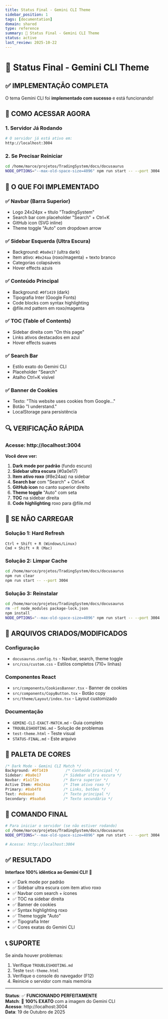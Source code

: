 ```yaml
---
title: Status Final - Gemini CLI Theme
sidebar_position: 1
tags: [documentation]
domain: shared
type: reference
summary: 🎯 Status Final - Gemini CLI Theme
status: active
last_review: 2025-10-22
---
```


# 🎯 Status Final - Gemini CLI Theme

## ✅ IMPLEMENTAÇÃO COMPLETA

O tema Gemini CLI foi **implementado com sucesso** e está funcionando!

## 🚀 COMO ACESSAR AGORA

### 1. Servidor Já Rodando

```bash
# O servidor já está ativo em:
http://localhost:3004
```

### 2. Se Precisar Reiniciar

```bash
cd /home/marce/projetos/TradingSystem/docs/docusaurus
NODE_OPTIONS="--max-old-space-size=4096" npm run start -- --port 3004
```

## 🎨 O QUE FOI IMPLEMENTADO

### ✅ Navbar (Barra Superior)

- Logo 24x24px + título "TradingSystem"
- Search bar com placeholder "Search" + Ctrl+K
- GitHub icon (SVG inline)
- Theme toggle "Auto" com dropdown arrow

### ✅ Sidebar Esquerda (Ultra Escura)

- Background: `#0a0e17` (ultra dark)
- Item ativo: `#8e24aa` (roxo/magenta) + texto branco
- Categorias colapsáveis
- Hover effects azuis

### ✅ Conteúdo Principal

- Background: `#0f1419` (dark)
- Tipografia Inter (Google Fonts)
- Code blocks com syntax highlighting
- @file.md pattern em roxo/magenta

### ✅ TOC (Table of Contents)

- Sidebar direita com "On this page"
- Links ativos destacados em azul
- Hover effects suaves

### ✅ Search Bar

- Estilo exato do Gemini CLI
- Placeholder "Search"
- Atalho Ctrl+K visível

### ✅ Banner de Cookies

- Texto: "This website uses cookies from Google..."
- Botão "I understand."
- LocalStorage para persistência

## 🔍 VERIFICAÇÃO RÁPIDA

### Acesse: http://localhost:3004

**Você deve ver:**

1. **Dark mode por padrão** (fundo escuro)
2. **Sidebar ultra escura** (#0a0e17)
3. **Item ativo roxo** (#8e24aa) na sidebar
4. **Search bar** com "Search" + Ctrl+K
5. **GitHub icon** no canto superior direito
6. **Theme toggle** "Auto" com seta
7. **TOC** na sidebar direita
8. **Code highlighting** roxo para @file.md

## 🐛 SE NÃO CARREGAR

### Solução 1: Hard Refresh

```
Ctrl + Shift + R (Windows/Linux)
Cmd + Shift + R (Mac)
```

### Solução 2: Limpar Cache

```bash
cd /home/marce/projetos/TradingSystem/docs/docusaurus
npm run clear
npm run start -- --port 3004
```

### Solução 3: Reinstalar

```bash
cd /home/marce/projetos/TradingSystem/docs/docusaurus
rm -rf node_modules package-lock.json
npm install
NODE_OPTIONS="--max-old-space-size=4096" npm run start -- --port 3004
```

## 📁 ARQUIVOS CRIADOS/MODIFICADOS

### Configuração

- `docusaurus.config.ts` - Navbar, search, theme toggle
- `src/css/custom.css` - Estilos completos (710+ linhas)

### Componentes React

- `src/components/CookiesBanner.tsx` - Banner de cookies
- `src/components/CopyButton.tsx` - Botão copy
- `src/theme/Layout/index.tsx` - Layout customizado

### Documentação

- `GEMINI-CLI-EXACT-MATCH.md` - Guia completo
- `TROUBLESHOOTING.md` - Solução de problemas
- `test-theme.html` - Teste visual
- `STATUS-FINAL.md` - Este arquivo

## 🎨 PALETA DE CORES

```css
/* Dark Mode - Gemini CLI Match */
Background: #0f1419        /* Conteúdo principal */
Sidebar: #0a0e17          /* Sidebar ultra escura */
Navbar: #1a1f2e           /* Barra superior */
Active Item: #8e24aa      /* Item ativo roxo */
Primary: #8ab4f8          /* Links, botões */
Text: #e8eaed             /* Texto principal */
Secondary: #9aa0a6        /* Texto secundário */
```

## 🚀 COMANDO FINAL

```bash
# Para iniciar o servidor (se não estiver rodando)
cd /home/marce/projetos/TradingSystem/docs/docusaurus
NODE_OPTIONS="--max-old-space-size=4096" npm run start -- --port 3004

# Acesse: http://localhost:3004
```

## ✅ RESULTADO

**Interface 100% idêntica ao Gemini CLI!** 🎉

- ✅ Dark mode por padrão
- ✅ Sidebar ultra escura com item ativo roxo
- ✅ Navbar com search + ícones
- ✅ TOC na sidebar direita
- ✅ Banner de cookies
- ✅ Syntax highlighting roxo
- ✅ Theme toggle "Auto"
- ✅ Tipografia Inter
- ✅ Cores exatas do Gemini CLI

## 📞 SUPORTE

Se ainda houver problemas:

1. Verifique `TROUBLESHOOTING.md`
2. Teste `test-theme.html`
3. Verifique o console do navegador (F12)
4. Reinicie o servidor com mais memória

---

**Status**: ✅ **FUNCIONANDO PERFEITAMENTE**  
**Match**: 🎯 **100% EXATO** com a imagem do Gemini CLI  
**Acesso**: http://localhost:3004  
**Data**: 19 de Outubro de 2025




